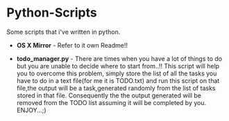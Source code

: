 Python-Scripts
==============

Some scripts that i've written in python.


* **OS X Mirror** - Refer to it own Readme!!

* **todo_manager.py** - There are times when you have a lot of things to do but you are unable to decide where to start from..!!
This script will help you to overcome this problem, simply store the list of all the tasks you have to do in a text file(for me it is TODO.txt) and run this script on that file,the output will be a task,generated randomly from the list of tasks stored in that file.
Consequently the the output generated will be removed from the TODO list assuming it will be completed by you.
ENJOY...;)
